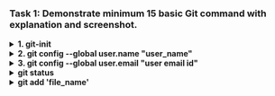 ### Task 1: Demonstrate minimum 15 basic Git command with explanation and screenshot.
<!-- git-init  -->
<details><summary><b>  1. git-init</b></summary>  
  
```
    1. It is used to initialize the repository. 
    2. Once hit enter after this command, a hidden folder '.git' will be created in the target folder. 
    3. It contains all the backlog references of the current git directories history.
```  
![git_init_image](https://user-images.githubusercontent.com/114586341/193465368-f105958e-6df1-4ad2-b334-5fc54ef652e4.png)
</details>


<!-- git config --global user.name  -->
<details><summary><b>  2. git config --global user.name "user_name"</b></summary>

```    
1. It is used to configure the user name of the github account which we going to work with.
2. It is one time activity required at inital phase of git configuration. If required, can change at any time.
```  
![git_config_user_name](https://user-images.githubusercontent.com/114586341/193466984-2194ef38-24fc-4525-a0c9-3c3fa2e0ccd3.png)
</details>



<!-- git config --global user.email "user email id"  -->
<details><summary><b>  3. git config --global user.email "user email id"</b></summary>
  
```
1. It is used to configure the user email ID of the github account which we going to work with.
2. It is one time activity required at inital phase of git configuration. If required, can change at any time.
```
![git_config_user_email](https://user-images.githubusercontent.com/114586341/193468251-51fac83a-5409-4d41-9999-a8a70b35295a.png)
</details>

<!-- git status -->
<details><summary><b>  git status </b></summary>
  
```
1. Once the file saved in IDE, git start tracking the current stage of the file. That is,  whether the file is in working directory or staging area or committed.
2. This 'git status' command is used to know at which stage the file is at. 
3. After this command, it shows the details with description and files with distinguished colors.
4. Files marked with Red color means, it is in working directory area. We can see the description as "Changes not staged for commit:" 
5. Files marked with Green color means, it is in staging area. We can see the description as "Changes to be committed:"
6. Once committed, we can see the description as "nothing to commit, working tree clean" 
```
![git_status](https://user-images.githubusercontent.com/114586341/193469154-d68d17cb-a2d8-42d6-bf90-cb47be1c5006.png)
</details>


<!-- git add <file_name> <.>  -->
<details><summary><b>  git add 'file_name' </b></summary>
  
```
1. It is used to add the changes from working directory to stagging area (pre-commit stage).
2. To add all changes at once, we use (git add .) commad
3. To add changes of particular file, we use (git add file_name) command. Here, file name should be mentioned with extention.

```
![git_add](https://user-images.githubusercontent.com/114586341/193468917-7d166a35-66d4-4bab-834a-9ed17d8e5f34.png)
</details>